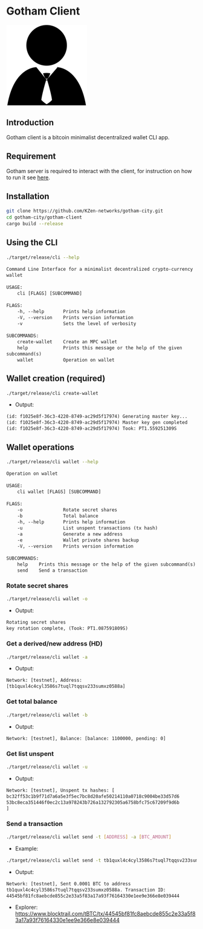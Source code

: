 # Gotham Client
![Gotham Client](../misc/client-icon.png)

## Introduction
Gotham client is a bitcoin minimalist decentralized wallet CLI app.

## Requirement
Gotham server is required to interact with the client, for instruction on how to run it see [here](../gotham-server/README.md).

## Installation
```bash
git clone https://github.com/KZen-networks/gotham-city.git
cd gotham-city/gotham-client
cargo build --release
```

## Using the CLI
```bash
./target/release/cli --help            
```

```text
Command Line Interface for a minimalist decentralized crypto-currency wallet

USAGE:
    cli [FLAGS] [SUBCOMMAND]

FLAGS:
    -h, --help       Prints help information
    -V, --version    Prints version information
    -v               Sets the level of verbosity

SUBCOMMANDS:
    create-wallet    Create an MPC wallet
    help             Prints this message or the help of the given subcommand(s)
    wallet           Operation on wallet
```

## Wallet creation (required)
```bash
./target/release/cli create-wallet
```

* Output: 
```text
(id: f1025e8f-36c3-4220-8749-ac29d5f17974) Generating master key...
(id: f1025e8f-36c3-4220-8749-ac29d5f17974) Master key gen completed
(id: f1025e8f-36c3-4220-8749-ac29d5f17974) Took: PT1.559251309S
```
## Wallet operations
```bash
./target/release/cli wallet --help
```

```text
Operation on wallet

USAGE:
    cli wallet [FLAGS] [SUBCOMMAND]

FLAGS:
    -o               Rotate secret shares
    -b               Total balance
    -h, --help       Prints help information
    -u               List unspent transactions (tx hash)
    -a               Generate a new address
    -e               Wallet private shares backup
    -V, --version    Prints version information

SUBCOMMANDS:
    help    Prints this message or the help of the given subcommand(s)
    send    Send a transaction
```

### Rotate secret shares
```bash
./target/release/cli wallet -o
```

* Output: 
```text
Rotating secret shares
key rotation complete, (Took: PT1.087591809S)
```

### Get a derived/new address (HD)
```bash
./target/release/cli wallet -a
```

* Output: 
```text
Network: [testnet], Address: [tb1quxl4c4cyl3586s7tuql7tqqsv233sumxz0588a]
```

### Get total balance
```bash
./target/release/cli wallet -b
```

* Output: 
```text
Network: [testnet], Balance: [balance: 1100000, pending: 0]
```

### Get list unspent
```bash
./target/release/cli wallet -u
```

* Output: 
```text
Network: [testnet], Unspent tx hashes: [
bc32ff53c1b9f71d7a6a5e3f5ec7bc8d20afe50214110a0718c9004be33d57d6
53bc8eca351446f0ec2c13a978243b726a132792305a6758bfc75c67209f9d6b
]
```

### Send a transaction
```bash
./target/release/cli wallet send -t [ADDRESS] -a [BTC_AMOUNT]
```

* Example: 
```bash
./target/release/cli wallet send -t tb1quxl4c4cyl3586s7tuql7tqqsv233sumxz0588a -a 0.0001
```

* Output: 
```text
Network: [testnet], Sent 0.0001 BTC to address tb1quxl4c4cyl3586s7tuql7tqqsv233sumxz0588a. Transaction ID: 44545bf81fc8aebcde855c2e33a5f83a17a93f76164330e1ee9e366e8e039444
```

* Explorer:
https://www.blocktrail.com/tBTC/tx/44545bf81fc8aebcde855c2e33a5f83a17a93f76164330e1ee9e366e8e039444
